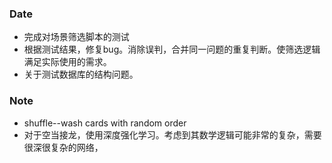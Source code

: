 ### Date
- 完成对场景筛选脚本的测试
- 根据测试结果，修复bug。消除误判，合并同一问题的重复判断。使筛选逻辑满足实际使用的需求。
- 关于测试数据库的结构问题。

### Note
- shuffle--wash cards with random order
- 对于空当接龙，使用深度强化学习。考虑到其数学逻辑可能非常的复杂，需要很深很复杂的网络，